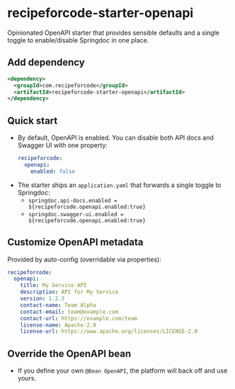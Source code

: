 # recipeforcode-starter-openapi

Opinionated OpenAPI starter that provides sensible defaults and a single toggle to enable/disable Springdoc in one place.

## Add dependency
```xml
<dependency>
  <groupId>com.recipeforcode</groupId>
  <artifactId>recipeforcode-starter-openapi</artifactId>
</dependency>
```

## Quick start
- By default, OpenAPI is enabled. You can disable both API docs and Swagger UI with one property:
  ```yaml
  recipeforcode:
    openapi:
      enabled: false
  ```
- The starter ships an `application.yaml` that forwards a single toggle to Springdoc:
  - `springdoc.api-docs.enabled = ${recipeforcode.openapi.enabled:true}`
  - `springdoc.swagger-ui.enabled = ${recipeforcode.openapi.enabled:true}`

## Customize OpenAPI metadata
Provided by auto-config (overridable via properties):
```yaml
recipeforcode:
  openapi:
    title: My Service API
    description: API for My Service
    version: 1.2.3
    contact-name: Team Alpha
    contact-email: team@example.com
    contact-url: https://example.com/team
    license-name: Apache-2.0
    license-url: https://www.apache.org/licenses/LICENSE-2.0
```

## Override the OpenAPI bean
- If you define your own `@Bean OpenAPI`, the platform will back off and use yours.

